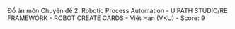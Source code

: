 Đồ án môn Chuyên đề 2: Robotic Process Automation - UIPATH STUDIO/RE FRAMEWORK - ROBOT CREATE CARDS - Việt Hàn (VKU) - Score: 9
